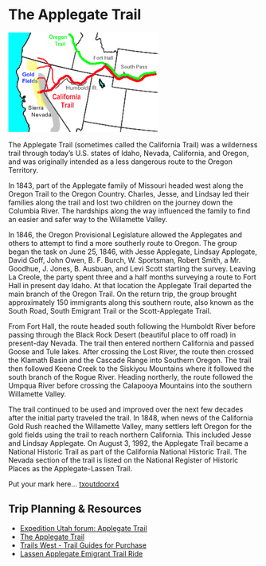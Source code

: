 # The Applegate Trail

![Route Overview](overviewMap.png)

The Applegate Trail (sometimes called the California Trail) was a wilderness trail through today’s U.S. states of Idaho, Nevada, California, and Oregon, and was originally intended as a less dangerous route to the Oregon Territory.

In 1843, part of the Applegate family of Missouri headed west along the Oregon Trail to the Oregon Country.  Charles, Jesse, and Lindsay led their families along the trail and lost two children on the journey down the Columbia River. The hardships along the way influenced the family to find an easier and safer way to the Willamette Valley.

In 1846, the Oregon Provisional Legislature allowed the Applegates and others to attempt to find a more southerly route to Oregon. The group began the task on June 25, 1846, with Jesse Applegate, Lindsay Applegate, David Goff, John Owen, B. F. Burch, W. Sportsman, Robert Smith, a Mr. Goodhue, J. Jones, B. Ausbuan, and Levi Scott starting the survey. Leaving La Creole, the party spent three and a half months surveying a route to Fort Hall in present day Idaho. At that location the Applegate Trail departed the main branch of the Oregon Trail. On the return trip, the group brought approximately 150 immigrants along this southern route, also known as the South Road, South Emigrant Trail or the Scott-Applegate Trail.

From Fort Hall, the route headed south following the Humboldt River before passing through the Black Rock Desert (beautiful place to off road) in present-day Nevada. The trail then entered northern California and passed Goose and Tule lakes. After crossing the Lost River, the route then crossed the Klamath Basin and the Cascade Range into Southern Oregon. The trail then followed Keene Creek to the Siskiyou Mountains where it followed the south branch of the Rogue River. Heading northerly, the route followed the Umpqua River before crossing the Calapooya Mountains into the southern Willamette Valley.

The trail continued to be used and improved over the next few decades after the initial party traveled the trail. In 1848, when news of the California Gold Rush reached the Willamette Valley, many settlers left Oregon for the gold fields using the trail to reach northern California. This included Jesse and Lindsay Applegate. On August 3, 1992, the Applegate Trail became a National Historic Trail as part of the California National Historic Trail. The Nevada section of the trail is listed on the National Register of Historic Places as the Applegate-Lassen Trail.

Put your mark here… [txoutdoorx4](https://www.expeditionutah.com/forum/index.php?members/txoutdoorx4.2171/)


## Trip Planning & Resources

* [Expedition Utah forum: Applegate Trail](https://www.expeditionutah.com/forum/index.php?threads/applegate-trail.3392/)
* [The Applegate Trail](http://www.webtrail.com/applegate/)
* [Trails West - Trail Guides for Purchase](https://emigranttrailswest.org/trail-guides-for-purchase/applegate-trail-guide/)
* [Lassen Applegate Emigrant Trail Ride](http://www.highrocktrekkers.com/lassen-applegate-emigrant-trail-ride/)

